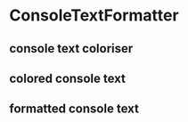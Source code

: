 # ConsoleTextFormatter

## console text coloriser 
## colored console text
## formatted console text
